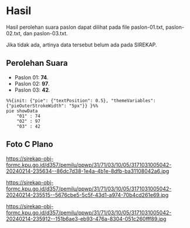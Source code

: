 # Hasil

Hasil perolehan suara paslon dapat dilihat pada file paslon-01.txt, paslon-02.txt, dan paslon-03.txt.

Jika tidak ada, artinya data tersebut belum ada pada SIREKAP.

## Perolehan Suara

 * Paslon 01: **74**.
 * Paslon 02: **97**.
 * Paslon 03: **42**.

```mermaid
%%{init: {"pie": {"textPosition": 0.5}, "themeVariables": {"pieOuterStrokeWidth": "5px"}} }%%
pie showData
    "01" : 74
    "02" : 97
    "03" : 42
```
## Foto C Plano

https://sirekap-obj-formc.kpu.go.id/d357/pemilu/ppwp/31/71/03/10/05/3171031005042-20240214-235634--86dc7d38-1e4a-4b1e-8dfb-ba31108042a6.jpg

https://sirekap-obj-formc.kpu.go.id/d357/pemilu/ppwp/31/71/03/10/05/3171031005042-20240214-235515--5676cbe5-5c5f-43d1-a974-70b4cd261e69.jpg

https://sirekap-obj-formc.kpu.go.id/d357/pemilu/ppwp/31/71/03/10/05/3171031005042-20240214-235912--151b6ae3-eb93-476a-8304-051c260fff89.jpg
